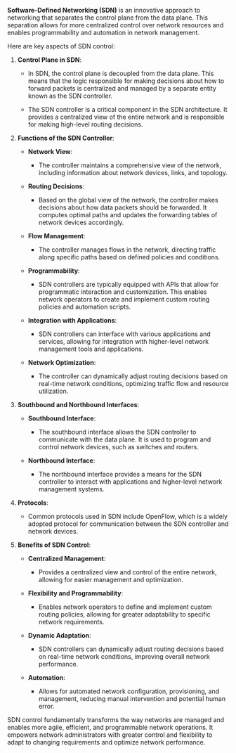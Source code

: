 **Software-Defined Networking (SDN)** is an innovative approach to networking that separates the control plane from the data plane. This separation allows for more centralized control over network resources and enables programmability and automation in network management.

Here are key aspects of SDN control:

1. **Control Plane in SDN**:

   - In SDN, the control plane is decoupled from the data plane. This means that the logic responsible for making decisions about how to forward packets is centralized and managed by a separate entity known as the SDN controller.

   - The SDN controller is a critical component in the SDN architecture. It provides a centralized view of the entire network and is responsible for making high-level routing decisions.

2. **Functions of the SDN Controller**:

   - **Network View**:
     - The controller maintains a comprehensive view of the network, including information about network devices, links, and topology.

   - **Routing Decisions**:
     - Based on the global view of the network, the controller makes decisions about how data packets should be forwarded. It computes optimal paths and updates the forwarding tables of network devices accordingly.

   - **Flow Management**:
     - The controller manages flows in the network, directing traffic along specific paths based on defined policies and conditions.

   - **Programmability**:
     - SDN controllers are typically equipped with APIs that allow for programmatic interaction and customization. This enables network operators to create and implement custom routing policies and automation scripts.

   - **Integration with Applications**:
     - SDN controllers can interface with various applications and services, allowing for integration with higher-level network management tools and applications.

   - **Network Optimization**:
     - The controller can dynamically adjust routing decisions based on real-time network conditions, optimizing traffic flow and resource utilization.

3. **Southbound and Northbound Interfaces**:

   - **Southbound Interface**:
     - The southbound interface allows the SDN controller to communicate with the data plane. It is used to program and control network devices, such as switches and routers.

   - **Northbound Interface**:
     - The northbound interface provides a means for the SDN controller to interact with applications and higher-level network management systems.

4. **Protocols**:

   - Common protocols used in SDN include OpenFlow, which is a widely adopted protocol for communication between the SDN controller and network devices.

5. **Benefits of SDN Control**:

   - **Centralized Management**:
     - Provides a centralized view and control of the entire network, allowing for easier management and optimization.

   - **Flexibility and Programmability**:
     - Enables network operators to define and implement custom routing policies, allowing for greater adaptability to specific network requirements.

   - **Dynamic Adaptation**:
     - SDN controllers can dynamically adjust routing decisions based on real-time network conditions, improving overall network performance.

   - **Automation**:
     - Allows for automated network configuration, provisioning, and management, reducing manual intervention and potential human error.

SDN control fundamentally transforms the way networks are managed and enables more agile, efficient, and programmable network operations. It empowers network administrators with greater control and flexibility to adapt to changing requirements and optimize network performance.
